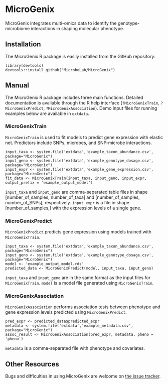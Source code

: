 # MicroGenix

MicroGenix integrates multi-omics data to identify the genotype-microbiome interactions in shaping molecular phenotype.

## Installation

The MicroGenix R package is easily installed from the GitHub repository:

    library(devtools) 
    devtools::install_github("MicrobeLab/MicroGenix")

## Manual

The MicroGenix R package includes three main functions. Detailed documentation is available through the R help interface (`?MicroGenixTrain`, `?MicroGenixPredict`, `?MicroGenixAssociation`). Demo input files for running examples below are available in `extdata`.

### MicroGenixTrain

`MicroGenixTrain` is used to fit models to predict gene expression with elastic net. Predictors include SNPs, microbes, and SNP-microbe interactions.

    input_taxa <- system.file('extdata','example_taxon_abundance.csv', package="MicroGenix")
    input_geno <- system.file('extdata','example_genotype_dosage.csv', package="MicroGenix")
    input_expr <- system.file('extdata','example_gene_expression.csv', package="MicroGenix")
    fit_data <- MicroGenixTrain(input_taxa, input_geno, input_expr, output_prefix = 'example_output_model')

`input_taxa` and `input_geno` are comma-separated table files in shape [number_of_samples, number_of_taxa] and [number_of_samples, number_of_SNPs], respectively. `input_expr` is a file in shape [number_of_samples,] with the expression levels of a single gene.

### MicroGenixPredict

`MicroGenixPredict` predicts gene expression using models trained with `MicroGenixTrain`.

    input_taxa <- system.file('extdata','example_taxon_abundance.csv', package="MicroGenix")
    input_geno <- system.file('extdata','example_genotype_dosage.csv', package="MicroGenix")
    model <- 'example_output_model.rds'
    predicted_data <- MicroGenixPredict(model, input_taxa, input_geno)

`input_taxa` and `input_geno` are in the same format as the input files for `MicroGenixTrain`. `model` is a model file generated using `MicroGenixTrain`.

### MicroGenixAssociation

`MicroGenixAssociation` performs association tests between phenotype and gene expression levels predicted using `MicroGenixPredict`.

    pred_expr <- predicted_data$predicted_expr
    metadata <- system.file('extdata','example_metadata.csv', package="MicroGenix")
    assoc_result <- MicroGenixAssociation(pred_expr, metadata, pheno = 'pheno')

`metadata` is a comma-separated file with phenotype and covariates.

## Other Resources

Bugs and difficulties in using MicroGenix are welcome on [the issue tracker](https://github.com/MicrobeLab/MicroGenix/issues).
